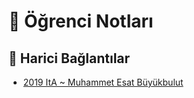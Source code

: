 # 📕 Öğrenci Notları

<!--Index-->

<!--Index-->

## 🔗 Harici Bağlantılar

- [2019 ItA ~ Muhammet Esat Büyükbulut](http://muhammetesatbuyukbulut.com/category/dersler/introalg/)
